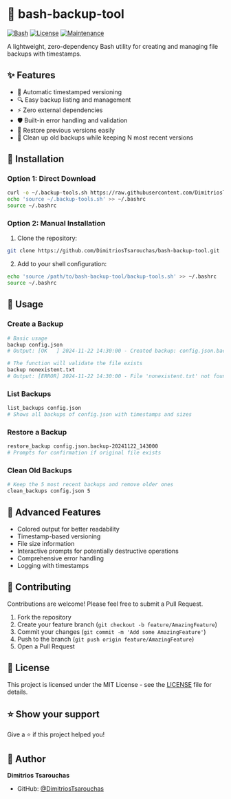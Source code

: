 # 🔄 bash-backup-tool

[![Bash](https://img.shields.io/badge/Shell-Bash-4EAA25?logo=gnu-bash&logoColor=white)](https://www.gnu.org/software/bash/)
[![License](https://img.shields.io/badge/License-MIT-blue.svg)](LICENSE)
[![Maintenance](https://img.shields.io/badge/Maintained%3F-yes-green.svg)](https://github.com/DimitriosTsarouchas/bash-backup-tool/graphs/commit-activity)

A lightweight, zero-dependency Bash utility for creating and managing file backups with timestamps.

## ✨ Features

- 🔖 Automatic timestamped versioning
- 🔍 Easy backup listing and management
- ⚡️ Zero external dependencies
- 🛡️ Built-in error handling and validation
- 💾 Restore previous versions easily
- 🧹 Clean up old backups while keeping N most recent versions

## 🚀 Installation

### Option 1: Direct Download

```bash
curl -o ~/.backup-tools.sh https://raw.githubusercontent.com/DimitriosTsarouchas/bash-backup-tool/main/backup-tools.sh
echo 'source ~/.backup-tools.sh' >> ~/.bashrc
source ~/.bashrc
```

### Option 2: Manual Installation

1. Clone the repository:
```bash
git clone https://github.com/DimitriosTsarouchas/bash-backup-tool.git
```

2. Add to your shell configuration:
```bash
echo 'source /path/to/bash-backup-tool/backup-tools.sh' >> ~/.bashrc
source ~/.bashrc
```

## 📖 Usage

### Create a Backup

```bash
# Basic usage
backup config.json
# Output: [OK   ] 2024-11-22 14:30:00 - Created backup: config.json.backup-20241122_143000

# The function will validate the file exists
backup nonexistent.txt
# Output: [ERROR] 2024-11-22 14:30:00 - File 'nonexistent.txt' not found
```

### List Backups

```bash
list_backups config.json
# Shows all backups of config.json with timestamps and sizes
```

### Restore a Backup

```bash
restore_backup config.json.backup-20241122_143000
# Prompts for confirmation if original file exists
```

### Clean Old Backups

```bash
# Keep the 5 most recent backups and remove older ones
clean_backups config.json 5
```

## 🌟 Advanced Features

- Colored output for better readability
- Timestamp-based versioning
- File size information
- Interactive prompts for potentially destructive operations
- Comprehensive error handling
- Logging with timestamps

## 🤝 Contributing

Contributions are welcome! Please feel free to submit a Pull Request.

1. Fork the repository
2. Create your feature branch (`git checkout -b feature/AmazingFeature`)
3. Commit your changes (`git commit -m 'Add some AmazingFeature'`)
4. Push to the branch (`git push origin feature/AmazingFeature`)
5. Open a Pull Request

## 📝 License

This project is licensed under the MIT License - see the [LICENSE](LICENSE) file for details.

## ⭐️ Show your support

Give a ⭐️ if this project helped you!

## 🤝 Author

**Dimitrios Tsarouchas**
* GitHub: [@DimitriosTsarouchas](https://github.com/DimitriosTsarouchas)

